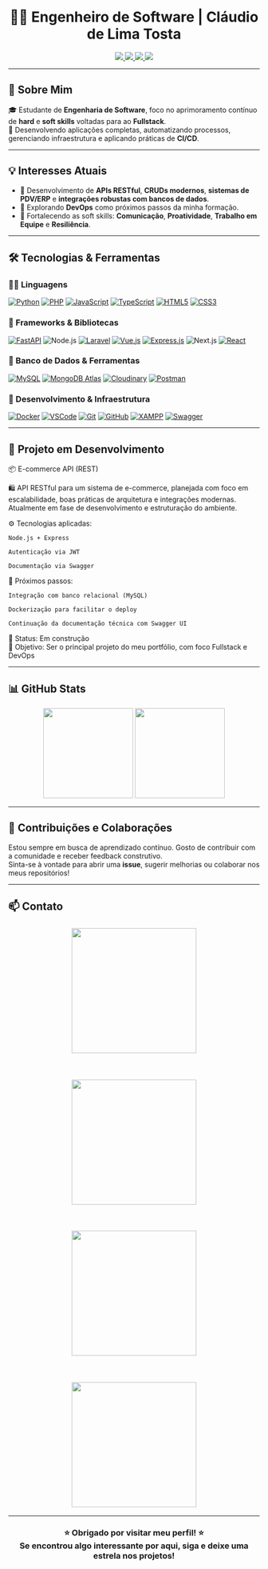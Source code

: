 <h1 align="center">👨‍💻 Engenheiro de Software | Cláudio de Lima Tosta</h1>

<p align="center">
  <a href="mailto:eng-soft-claudio@gmail.com">
    <img src="https://img.shields.io/badge/Email-red?logo=gmail&logoColor=white" />
  </a>
  <a href="https://www.linkedin.com/in/claudiodelimatosta/">
    <img src="https://img.shields.io/badge/LinkedIn-blue?logo=linkedin&logoColor=white" />
  </a>
  <a href="https://github.com/Eng-Soft-Claudio">
    <img src="https://img.shields.io/github/followers/Eng-Soft-Claudio?style=social" />
  </a>
  <a href="https://github.com/Eng-Soft-Claudio?tab=repositories">
    <img src="https://img.shields.io/github/stars/Eng-Soft-Claudio?style=social" />
  </a>
</p>

---

## 🚀 Sobre Mim 
   
🎓 Estudante de **Engenharia de Software**, foco no aprimoramento contínuo de **hard** e **soft skills** voltadas para ao **Fullstack**.  
🚀 Desenvolvendo aplicações completas, automatizando processos, gerenciando infraestrutura e aplicando práticas de **CI/CD**.

---

## 💡 Interesses Atuais

- 🔧 Desenvolvimento de **APIs RESTful**, **CRUDs modernos**, **sistemas de PDV/ERP** e **integrações robustas com bancos de dados**.
- 🤖 Explorando **DevOps** como próximos passos da minha formação.
- 🧠 Fortalecendo as soft skills: **Comunicação**, **Proatividade**, **Trabalho em Equipe** e **Resiliência**.

---

## 🛠️ Tecnologias & Ferramentas

### 👨‍💻 Linguagens  
[![Python](https://img.shields.io/badge/Python-3776AB?style=for-the-badge&logo=python&logoColor=white)]()
[![PHP](https://img.shields.io/badge/PHP-777BB4?style=for-the-badge&logo=php&logoColor=white)]()
[![JavaScript](https://img.shields.io/badge/JavaScript-F7DF1E?style=for-the-badge&logo=javascript&logoColor=black)]()
[![TypeScript](https://img.shields.io/badge/TypeScript-3178C6?style=for-the-badge&logo=typescript&logoColor=white)]()
[![HTML5](https://img.shields.io/badge/HTML5-E34F26?style=for-the-badge&logo=html5&logoColor=white)]()
[![CSS3](https://img.shields.io/badge/CSS3-1572B6?style=for-the-badge&logo=css3&logoColor=white)]()


### 🧰 Frameworks & Bibliotecas  
[![FastAPI](https://img.shields.io/badge/FastAPI-009688?style=for-the-badge&logo=fastapi&logoColor=white)]()
![Node.js](https://img.shields.io/badge/Node.js-339933?style=for-the-badge&logo=node.js&logoColor=white)
[![Laravel](https://img.shields.io/badge/Laravel-FF2D20?style=for-the-badge&logo=laravel&logoColor=white)]()
[![Vue.js](https://img.shields.io/badge/Vue.js-4FC08D?style=for-the-badge&logo=vue.js&logoColor=white)]()
[![Express.js](https://img.shields.io/badge/Express.js-000000?style=for-the-badge&logo=express&logoColor=white)]()
![Next.js](https://img.shields.io/badge/Next.js-000000?style=for-the-badge&logo=next.js&logoColor=white)
[![React](https://img.shields.io/badge/React-20232A?style=for-the-badge&logo=react&logoColor=61DAFB)](https://reactjs.org/)

### 🛒 Banco de Dados & Ferramentas  
[![MySQL](https://img.shields.io/badge/MySQL-4479A1?style=for-the-badge&logo=mysql&logoColor=white)]()
[![MongoDB Atlas](https://img.shields.io/badge/MongoDB_Atlas-47A248?style=for-the-badge&logo=mongodb&logoColor=white)](https://www.mongodb.com/cloud/atlas)
[![Cloudinary](https://img.shields.io/badge/Cloudinary-3448C5?style=for-the-badge&logo=cloudinary&logoColor=white)](https://cloudinary.com/)
[![Postman](https://img.shields.io/badge/Postman-FF6C37?style=for-the-badge&logo=postman&logoColor=white)](https://www.postman.com/)



### 🔧 Desenvolvimento & Infraestrutura  
[![Docker](https://img.shields.io/badge/Docker-2496ED?style=for-the-badge&logo=docker&logoColor=white)]()
[![VSCode](https://img.shields.io/badge/VSCode-007ACC?style=for-the-badge&logo=visual-studio-code&logoColor=white)]()
[![Git](https://img.shields.io/badge/Git-F05032?style=for-the-badge&logo=git&logoColor=white)]()
[![GitHub](https://img.shields.io/badge/GitHub-181717?style=for-the-badge&logo=github&logoColor=white)]()
[![XAMPP](https://img.shields.io/badge/XAMPP-FB7A24?style=for-the-badge&logo=xampp&logoColor=white)]()
[![Swagger](https://img.shields.io/badge/Swagger-85EA2D?style=for-the-badge&logo=swagger&logoColor=black)](https://swagger.io/)


---

## 🧩 Projeto em Desenvolvimento

📦 E-commerce API (REST)

🛍️ API RESTful para um sistema de e-commerce, planejada com foco em escalabilidade, boas práticas de arquitetura e integrações modernas. Atualmente em fase de desenvolvimento e estruturação do ambiente.

⚙️ Tecnologias aplicadas:

    Node.js + Express

    Autenticação via JWT

    Documentação via Swagger


🔄 Próximos passos:

    Integração com banco relacional (MySQL)

    Dockerização para facilitar o deploy

    Continuação da documentação técnica com Swagger UI

    

🚧 Status: Em construção  
📌 Objetivo: Ser o principal projeto do meu portfólio, com foco Fullstack e DevOps

---

## 📊 GitHub Stats

<p align="center">
  <img src="https://github-readme-stats.vercel.app/api?username=Eng-Soft-Claudio&show_icons=true&theme=radical&count_private=true" height="180"/>
  <img src="https://github-readme-stats.vercel.app/api/top-langs/?username=Eng-Soft-Claudio&layout=compact&theme=radical" height="180"/>
</p>

---

## 🤝 Contribuições e Colaborações

Estou sempre em busca de aprendizado contínuo. Gosto de contribuir com a comunidade e receber feedback construtivo.  
Sinta-se à vontade para abrir uma **issue**, sugerir melhorias ou colaborar nos meus repositórios!

---

## 📫 Contato

<h3 align="center">
  <p align="center">
    <img src="https://github.com/user-attachments/assets/c94c05be-571c-491a-901b-005a441f8ff9" width="250" />
  </p>
  <br>
  <p align="center">
    <img src="https://github.com/user-attachments/assets/3b392f86-3e63-4f22-b2b7-e178ac3b6b1a" width="250" />
  </p>
  <br>
  <p align="center">
    <img src="https://github.com/user-attachments/assets/cabf47b5-c229-4847-843f-7007e850309c" width="250" />
  </p>
  <br>
  <p align="center">
    <img src="https://github.com/user-attachments/assets/3d02e2ad-0242-4886-851e-57c57497bccb" width="250" />
  </p>
</h3>

---

<h3 align="center">⭐ Obrigado por visitar meu perfil! ⭐<br>Se encontrou algo interessante por aqui, siga e deixe uma estrela nos projetos!</h3>

